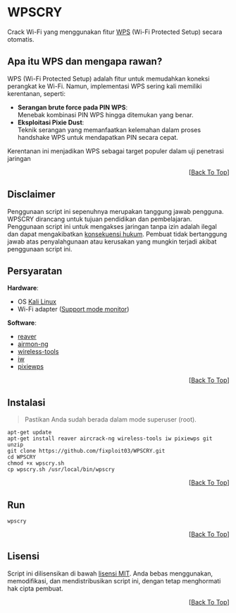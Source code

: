 # WPSCRY

Crack Wi-Fi yang menggunakan fitur [WPS](https://en.m.wikipedia.org/wiki/Wi-Fi_Protected_Setup) (Wi-Fi Protected Setup) secara otomatis.

## Apa itu WPS dan mengapa rawan?

WPS (Wi-Fi Protected Setup) adalah fitur untuk memudahkan koneksi perangkat ke Wi-Fi. Namun, implementasi WPS sering kali memiliki kerentanan, seperti:

- **Serangan brute force pada PIN WPS**:  
  Menebak kombinasi PIN WPS hingga ditemukan yang benar.
- **Eksploitasi Pixie Dust**:  
  Teknik serangan yang memanfaatkan kelemahan dalam proses handshake WPS untuk mendapatkan PIN secara cepat.

Kerentanan ini menjadikan WPS sebagai target populer dalam uji penetrasi jaringan

<p align="right">
  [<a href="">Back To Top</a>]
</p>

## Disclaimer

Penggunaan script ini sepenuhnya merupakan tanggung jawab pengguna. WPSCRY dirancang untuk tujuan pendidikan dan pembelajaran. Penggunaan script ini untuk mengakses jaringan tanpa izin adalah ilegal dan dapat mengakibatkan [konsekuensi hukum](https://sippn.menpan.go.id/berita/39427/rumah-tahanan-negara-kelas-iib-pelaihari/menggunakan-wi-fi-tetangga-tanpa-izin-bisa-dijerat-hukum). Pembuat tidak bertanggung jawab atas penyalahgunaan atau kerusakan yang mungkin terjadi akibat penggunaan script ini.

## Persyaratan

**Hardware**:  
- OS [Kali Linux](https://www.kali.org/)
- Wi-Fi adapter ([Support mode monitor](https://www.ceos3c.com/security/best-wifi-adapter-for-kali-linux/))

**Software**:  
- [reaver](https://github.com/t6x/reaver-wps-fork-t6x)
- [airmon-ng](https://github.com/aircrack-ng/aircrack-ng)
- [wireless-tools](https://github.com/HewlettPackard/wireless-tools)
- [iw](https://github.com/Distrotech/iw)
- [pixiewps](https://github.com/wiire-a/pixiewps)

<p align="right">
  [<a href="">Back To Top</a>]
</p>

## Instalasi

> Pastikan Anda sudah berada dalam mode superuser (root).

```
apt-get update
apt-get install reaver aircrack-ng wireless-tools iw pixiewps git unzip
git clone https://github.com/fixploit03/WPSCRY.git
cd WPSCRY
chmod +x wpscry.sh
cp wpscry.sh /usr/local/bin/wpscry
```

<p align="right">
  [<a href="">Back To Top</a>]
</p>

## Run

```
wpscry
```

<p align="right">
  [<a href="">Back To Top</a>]
</p>

## Lisensi

Script ini dilisensikan di bawah [lisensi MIT](https://github.com/fixploit03/WPSCRY/blob/main/LICENSE). Anda bebas menggunakan, memodifikasi, dan mendistribusikan script ini, dengan tetap menghormati hak cipta pembuat.

<p align="right">
  [<a href="">Back To Top</a>]
</p>
